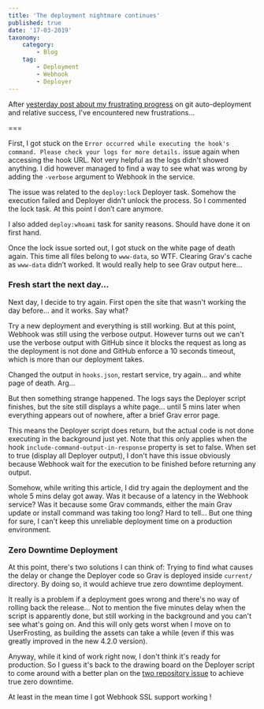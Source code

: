```yaml
---
title: 'The deployment nightmare continues'
published: true
date: '17-03-2019'
taxonomy:
    category:
        - Blog
    tag:
        - Deployment
        - Webhook
        - Deployer
---
```


After [yesterday post about my frustrating progress](/blog/deployment-progress) on git auto-deployment and relative success, I've encountered new frustrations...

===

First, I got stuck on the `Error occurred while executing the hook's command. Please check your logs for more details.` issue again when accessing the hook URL. Not very helpful as the logs didn't showed anything. I did however managed to find a way to see what was wrong by adding the `-verbose` argument to Webhook in the service.

The issue was related to the `deploy:lock` Deployer task. Somehow the execution failed and Deployer didn't unlock the process. So I commented the lock task. At this point I don’t care anymore.

I also added `deploy:whoami` task for sanity reasons. Should have done it on first hand.

Once the lock issue sorted out, I got stuck on the white page of death again. This time all files belong to `www-data`, so WTF. Clearing Grav's cache as `www-data` didn’t worked. It would really help to see Grav output here...

### Fresh start the next day...

Next day, I decide to try again. First open the site that wasn't working the day before... and it works. Say what?

Try a new deployment and everything is still working. But at this point, Webhook was still using the verbose output. However turns out we can't use the verbose output with GitHub since it blocks the request as long as the deployment is not done and GitHub enforce a 10 seconds timeout, which is more than our deployment takes.

Changed the output in `hooks.json`, restart service, try again... and white page of death. Arg...

But then something strange happened. The logs says the Deployer script finishes, but the site still displays a white page... until 5 mins later when everything appears out of nowhere, after a brief Grav error page.

This means the Deployer script does return, but the actual code is not done executing in the background just yet. Note that this only applies when the hook `include-command-output-in-response` property is set to false. When set to true (display all Deployer output), I don't have this issue obviously because Webhook wait for the execution to be finished before returning any output.

Somehow, while writing this article, I did try again the deployment and the whole 5 mins delay got away. Was it because of a latency in the Webhook service? Was it because some Grav commands, either the main Grav update or install command was taking too long? Hard to tell... But one thing for sure, I can't keep this unreliable deployment time on a production environment.

### Zero Downtime Deployment

At this point, there's two solutions I can think of: Trying to find what causes the delay or change the Deployer code so Grav is deployed inside `current/` directory. By doing so, it would achieve true zero downtime deployment.

It really is a problem if a deployment goes wrong and there's no way of rolling back the release... Not to mention the five minutes delay when the script is apparently done, but still working in the background and you can't see what's going on. And this will only gets worst when I move on to UserFrosting, as building the assets can take a while (even if this was greatly improved in the new 4.2.0 version).

Anyway, while it kind of work right now, I don't think it's ready for production. So I guess it's back to the drawing board on the Deployer script to come around with a better plan on the [two repository issue](/blog/deployment-progress#deployer) to achieve true zero downtime.

At least in the mean time I got Webhook SSL support working !

